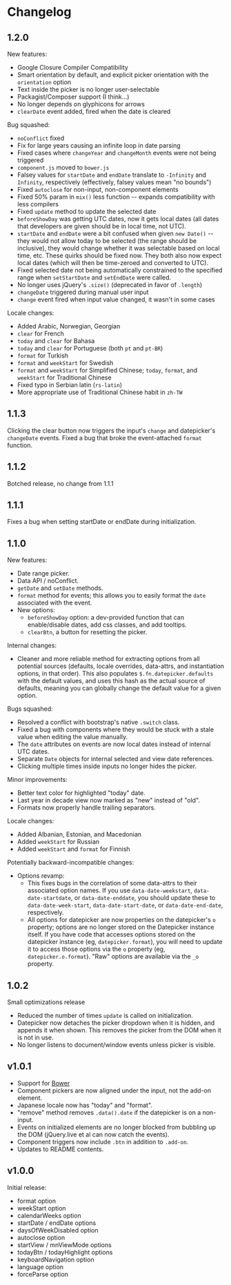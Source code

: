 Changelog
=========

1.2.0
-----

New features:
* Google Closure Compiler Compatibility
* Smart orientation by default, and explicit picker orientation with the `orientation` option
* Text inside the picker is no longer user-selectable
* Packagist/Composer support (I think...)
* No longer depends on glyphicons for arrows
* `clearDate` event added, fired when the date is cleared

Bug squashed:
* `noConflict` fixed
* Fix for large years causing an infinite loop in date parsing
* Fixed cases where `changeYear` and `changeMonth` events were not being triggered
* `component.js` moved to `bower.js`
* Falsey values for `startDate` and `endDate` translate to `-Infinity` and `Infinity`, respectively (effectively, falsey values mean "no bounds")
* Fixed `autoclose` for non-input, non-component elements
* Fixed 50% param in `mix()` less function -- expands compatibility with less compilers
* Fixed `update` method to update the selected date
* `beforeShowDay` was getting UTC dates, now it gets local dates (all dates that developers are given should be in local time, not UTC).
* `startDate` and `endDate` were a bit confused when given `new Date()` -- they would not allow today to be selected (the range should be inclusive), they would change whether it was selectable based on local time, etc.  These quirks should be fixed now.  They both also now expect local dates (which will then be time-zeroed and converted to UTC).
* Fixed selected date not being automatically constrained to the specified range when `setStartDate` and `setEndDate` were called.
* No longer uses jQuery's `.size()` (deprecated in favor of `.length`)
* `changeDate` triggered during manual user input
* `change` event fired when input value changed, it wasn't in some cases

Locale changes:
* Added Arabic, Norwegian, Georgian
* `clear` for French
* `today` and `clear` for Bahasa
* `today` and `clear` for Portuguese (both `pt` and `pt-BR`)
* `format` for Turkish
* `format` and `weekStart` for Swedish
* `format` and `weekStart` for Simplified Chinese; `today`, `format`, and `weekStart` for Traditional Chinese
* Fixed typo in Serbian latin (`rs-latin`)
* More appropriate use of Traditional Chinese habit in `zh-TW`


1.1.3
----------

Clicking the clear button now triggers the input's `change` and datepicker's `changeDate` events.
Fixed a bug that broke the event-attached `format` function.


1.1.2
----------

Botched release, no change from 1.1.1


1.1.1
----------

Fixes a bug when setting startDate or endDate during initialization.


1.1.0
----------

New features:
* Date range picker.
* Data API / noConflict.
* `getDate` and `setDate` methods.
* `format` method for events; this allows you to easily format the `date` associated with the event.
* New options:
  * `beforeShowDay` option: a dev-provided function that can enable/disable dates, add css classes, and add tooltips.
  * `clearBtn`, a button for resetting the picker.

Internal changes:
* Cleaner and more reliable method for extracting options from all potential sources (defaults, locale overrides, data-attrs, and instantiation options, in that order).  This also populates `$.fn.datepicker.defaults` with the default values, and uses this hash as the actual source of defaults, meaning you can globally change the default value for a given option.

Bugs squashed:
* Resolved a conflict with bootstrap's native `.switch` class.
* Fixed a bug with components where they would be stuck with a stale value when editing the value manually.
* The `date` attributes on events are now local dates instead of internal UTC dates.
* Separate `Date` objects for internal selected and view date references.
* Clicking multiple times inside inputs no longer hides the picker.

Minor improvements:
* Better text color for highlighted "today" date.
* Last year in decade view now marked as "new" instead of "old".
* Formats now properly handle trailing separators.

Locale changes:
* Added Albanian, Estonian, and Macedonian
* Added `weekStart` for Russian
* Added `weekStart` and `format` for Finnish

Potentially backward-incompatible changes:
* Options revamp:
  * This fixes bugs in the correlation of some data-attrs to their associated option names.  If you use `data-date-weekstart`, `data-date-startdate`, or `data-date-enddate`, you should update these to `data-date-week-start`, `data-date-start-date`, or `data-date-end-date`, respectively.
  * All options for datepicker are now properties on the datepicker's `o` property; options are no longer stored on the Datepicker instance itself.  If you have code that accesses options stored on the datepicker instance (eg, `datepicker.format`), you will need to update it to access those options via the `o` property (eg, `datepicker.o.format`).  "Raw" options are available via the `_o` property.

1.0.2
----------

Small optimizations release

* Reduced the number of times `update` is called on initialization.
* Datepicker now detaches the picker dropdown when it is hidden, and appends it when shown.  This removes the picker from the DOM when it is not in use.
* No longer listens to document/window events unless picker is visible.

v1.0.1
------

* Support for [Bower](http://twitter.github.com/bower/)
* Component pickers are now aligned under the input, not the add-on element.
* Japanese locale now has "today" and "format".
* "remove" method removes `.data().date` if the datepicker is on a non-input.
* Events on initialized elements are no longer blocked from bubbling up the DOM (jQuery.live et al can now catch the events).
* Component triggers now include `.btn` in addition to `.add-on`.
* Updates to README contents.

v1.0.0
------

Initial release:

* format option
* weekStart option
* calendarWeeks option
* startDate / endDate options
* daysOfWeekDisabled option
* autoclose option
* startView / mnViewMode options
* todayBtn / todayHighlight options
* keyboardNavigation option
* language option
* forceParse option
